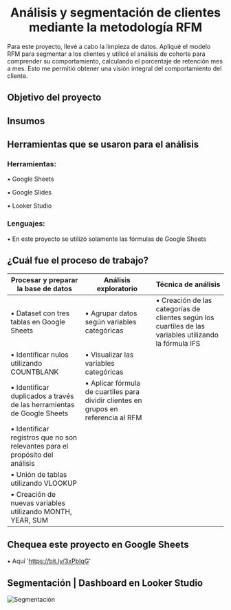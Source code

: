 # <h1 align="center"> Análisis y segmentación de clientes mediante la metodología RFM  </h1>

Para este proyecto, llevé a cabo la limpieza de datos. Apliqué el modelo RFM para segmentar a los clientes y utilicé el análisis de cohorte para comprender su comportamiento, calculando el porcentaje de retención mes a mes. Esto me permitió obtener una visión integral del comportamiento del cliente.

## Objetivo del proyecto



## Insumos



## Herramientas que se usaron para el análisis

### Herramientas:

▪️ Google Sheets 

▪️ Google Slides

▪️ Looker Studio

### Lenguajes:

▪️ En este proyecto se utilizó solamente las fórmulas de Google Sheets

## ¿Cuál fue el proceso de trabajo?

| **Procesar y preparar la base de datos**  | **Análisis exploratorio** | **Técnica de análisis** |
|---|---|---|
| ▪️ Dataset con tres tablas en Google Sheets | ▪️ Agrupar datos según variables categóricas | ▪️ Creación de las categorías de clientes según los cuartiles de las variables utilizando la fórmula IFS |
| ▪️ Identificar nulos utilizando COUNTBLANK | ▪️ Visualizar las variables categóricas |
| ▪️ Identificar duplicados a través de las herramientas de Google Sheets| ▪️ Aplicar fórmula de cuartiles para dividir clientes en grupos en referencia al RFM | 
| ▪️ Identificar registros que no son relevantes para el propósito del análisis | 
| ▪️ Unión de tablas utilizando VLOOKUP |
| ▪️ Creación de nuevas variables utilizando MONTH, YEAR, SUM | 

## Chequea este proyecto en Google Sheets

▪️ Aquí 'https://bit.ly/3xPbIqG'

## Segmentación | Dashboard en Looker Studio

![Segmentación]()


